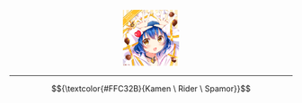 <p align="center">
  <img src="https://github.com/Minecube1510/s4mpl3_m3m0ry/blob/main/btc_img/b02_SJL.png", width="100">
</p>

---

$${\textcolor{#FFC32B}{Kamen \ Rider \ Spamor}}$$

